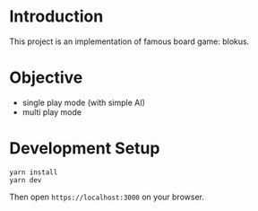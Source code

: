 # Introduction

This project is an implementation of famous board game: blokus.

# Objective

- single play mode (with simple AI)
- multi play mode

# Development Setup

```
yarn install
yarn dev
```

Then open `https://localhost:3000` on your browser.
